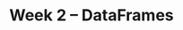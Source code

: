 ---
title: Week 2 – DataFrames
weekNumber: 2
days:
    - date: 2025-4-7
      events: 
        - name: LEC 4
          type: lecture
          title: Arrays and DataFrames
          url: http://datahub.ucsd.edu/user-redirect/git-sync?repo=https://github.com/dsc-courses/dsc10-2025-sp&subPath=lectures/lec04/lec04.ipynb
          html: resources/lectures/lec04/lec04.html
          podcast:
          readings:
            - name: BPD 9
              url: https://notes.dsc10.com/02-data_sets/accessing.html
          keywords: array methods, np.arange, .read_csv, .get, .assign, .sort_values, .iloc, .loc, index
    - date: 2025-4-9
      events: 
        - name: LEC 5
          type: lecture
          title: Querying and Grouping
          url: http://datahub.ucsd.edu/user-redirect/git-sync?repo=https://github.com/dsc-courses/dsc10-2025-sp&subPath=lectures/lec05/lec05.ipynb
          html: resources/lectures/lec05/lec05.html
          podcast:
          readings:
            - name: BPD 10-11
              url: https://notes.dsc10.com/02-data_sets/querying.html
          keywords: .set_index, Booleans, querying, .shape, &, |, .take, .groupby, aggregation
        - name: DISC 2
          type: disc
          title: Arrays and DataFrames
          url:
    - date: 2025-4-10
      events:
        - name: LAB 1
          type: lab
          title: Arrays and DataFrames
          url: http://datahub.ucsd.edu/user-redirect/git-sync?repo=https://github.com/dsc-courses/dsc10-2025-sp&subPath=labs/lab1/lab1.ipynb
    - date: 2025-4-11
      events: 
        - name: LEC 6
          type: lecture
          title: Grouping and Data Visualization
          url: http://datahub.ucsd.edu/user-redirect/git-sync?repo=https://github.com/dsc-courses/dsc10-2025-sp&subPath=lectures/lec06/lec06.ipynb
          html: resources/lectures/lec06/lec06.html
          podcast:
          readings:
            - name: CIT 7.0-7.1
              url: https://inferentialthinking.com/chapters/07/Visualization.html
          keywords: .groupby, numerical vs. categorical, scatter plot, line plot, bar chart
---